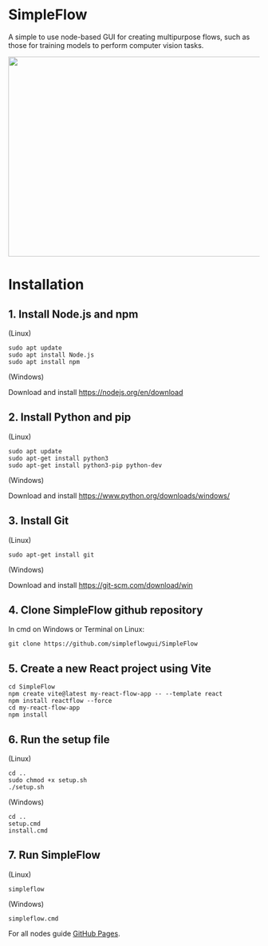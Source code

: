# SimpleFlow
A simple to use node-based GUI for creating multipurpose flows, such as those for training models to perform computer vision tasks.

<a href="alternative text"><img src="https://github.com/simpleflowgui/SimpleFlow/blob/main/simpleflow.png" align="middle" width="800" height="400"></a>

# Installation
## 1. Install Node.js and npm

(Linux)
```code
sudo apt update
sudo apt install Node.js
sudo apt install npm
```

(Windows)

Download and install https://nodejs.org/en/download

## 2. Install Python and pip

(Linux)
```code
sudo apt update
sudo apt-get install python3
sudo apt-get install python3-pip python-dev
```

(Windows)

Download and install https://www.python.org/downloads/windows/

## 3. Install Git
(Linux)
```code
sudo apt-get install git
```

(Windows)

Download and install https://git-scm.com/download/win

## 4. Clone SimpleFlow github repository

In cmd on Windows or Terminal on Linux:

```code
git clone https://github.com/simpleflowgui/SimpleFlow
```

## 5. Create a new React project using Vite
```code
cd SimpleFlow
npm create vite@latest my-react-flow-app -- --template react
npm install reactflow --force
cd my-react-flow-app
npm install
```

## 6. Run the setup file

(Linux)
```code
cd ..
sudo chmod +x setup.sh
./setup.sh
```

(Windows)
```code
cd ..
setup.cmd
install.cmd
```

## 7. Run SimpleFlow
(Linux)
```code
simpleflow
```

(Windows)
```code
simpleflow.cmd
```


For all nodes guide [GitHub Pages]([https://pages.github.com/](https://simpleflowgui.github.io/nodes)https://simpleflowgui.github.io/nodes).



